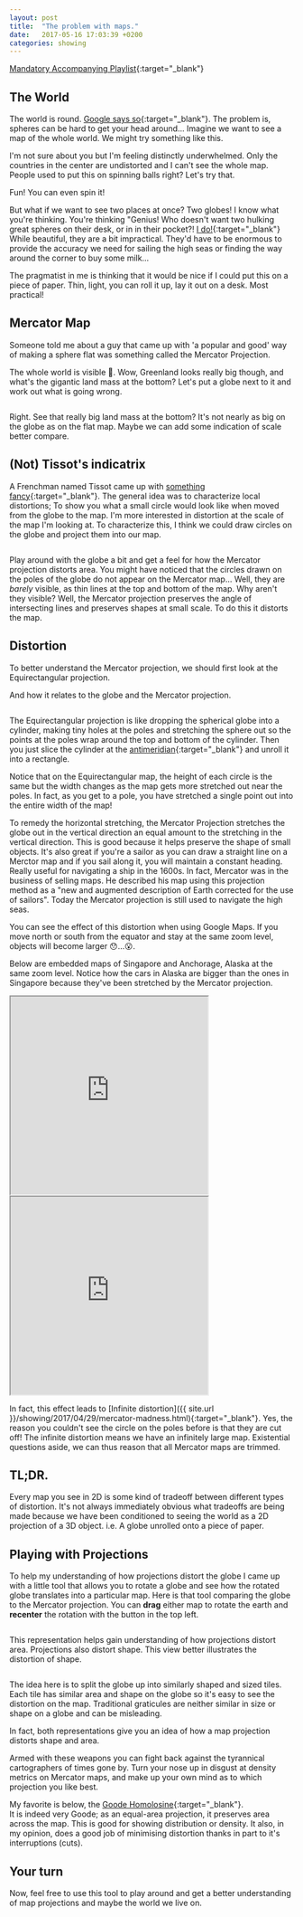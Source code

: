```yaml
---
layout: post
title:  "The problem with maps."
date:   2017-05-16 17:03:39 +0200
categories: showing
---
```


<style type="text/css">
.mapwrap {
    display:flex;
    align-items:center;
    justify-content:center;
    flex-wrap:wrap;
}
</style>

<link rel="import" href="{{ site.url }}/assets/bower/globe-map/globe-map.html">

[Mandatory Accompanying Playlist](https://open.spotify.com/user/pingbat/playlist/3ILYt5u8hdZ1d5H1lNZSuN){:target="_blank"}

## The World
The world is round. [Google says so](https://www.google.com/maps/@25.6150528,3.6591736,11928591m/data=!3m1!1e3){:target="_blank"}. The problem is, spheres can be hard to get your head around... Imagine we want to see a map of the whole world. We might try something like this.

<div>
<globe-map projections='["Orthographic"]' rotation='[90,0,0]' width="600" ></globe-map>
<globe-map projections='["Orthographic"]' rotation='[0,0,0]' width="600" ></globe-map>
<globe-map projections='["Orthographic"]' rotation='[-90,0,0]' width="600" ></globe-map>
</div>

I'm not sure about you but I'm feeling distinctly underwhelmed. Only the countries in the center are undistorted and I can't see the whole map.
People used to put this on spinning balls right?
Let's try that.

<globe-map width='1000' projections='["Orthographic"]' config='{"rotation":{"enabled":true, "ui_enabled":true}}'></globe-map>

Fun! You can even spin it!

But what if we want to see two places at once? Two globes! I know what you're thinking. You're thinking "Genius! Who doesn't want two hulking great spheres on their desk, or in in their pocket?! [I do!](http://www.bellerbyandco.com/){:target="_blank"} While beautiful, they are a bit impractical.
They'd have to be enormous to provide the accuracy we need for sailing the high seas or finding the way around the corner to buy some milk...

The pragmatist in me is thinking that it would be nice if I could put this on a piece of paper.
Thin, light, you can roll it up, lay it out on a desk. Most practical!


## Mercator Map

Someone told me about a guy that came up with 'a popular and good' way of making a sphere flat was something called the Mercator Projection.

<globe-map width='740' height='740' projections='["Mercator"]'></globe-map>

The whole world is visible 🤗. Wow, Greenland looks really big though, and what's the gigantic land mass at the bottom? Let's put a globe next to it and work out what is going wrong.

<div class="mapwrap">
<globe-map projections='["Orthographic"]' config='{"rotation":{"enabled":true, "ui_enabled":true}}' width='540' ></globe-map>
<globe-map projections='["Mercator"]' width='540'></globe-map>
</div>

Right. See that really big land mass at the bottom? It's not nearly as big on the globe as on the flat map. Maybe we can add some indication of scale better compare.

## (Not) Tissot's indicatrix
A Frenchman named Tissot came up with [something fancy](https://en.wikipedia.org/wiki/Tissot%27s_indicatrix){:target="_blank"}. The general idea was to characterize local distortions; To show you what a small circle would look like when moved from the globe to the map.
I'm more interested in distortion at the scale of the map I'm looking at. To characterize this, I think we could draw circles on the globe and project them into our map.

<div class="mapwrap">
<globe-map projections='["Orthographic"]' config='{"rotation":{"enabled":true, "ui_enabled":true}, "nt_indicatrice":{"enabled":true}}' width='540'></globe-map>
<globe-map projections='["Mercator"]' config='{"rotation":{"enabled":false, "ui_enabled":false}, "nt_indicatrice":{"enabled":true}}' width='540'></globe-map>
</div>

Play around with the globe a bit and get a feel for how the Mercator projection distorts area. You might have noticed that the circles drawn on the poles of the globe do not appear on the Mercator map... Well, they are *barely* visible, as thin lines at the top and bottom of the map. Why aren't they visible? Well, the Mercator projection preserves the angle of intersecting lines and preserves shapes at small scale. To do this it distorts the map.

## Distortion

To better understand the Mercator projection, we should first look at the Equirectangular projection.

<globe-map projections='["Equirectangular"]' config='{"rotation":{"enabled":false, "ui_enabled":false}, "nt_indicatrice":{"enabled":true}}' width='740'></globe-map>

And how it relates to the globe and the Mercator projection.

<div class='mapwrap'>
<globe-map width='300' projections='["Orthographic"]' config='{"rotation":{"enabled":false, "ui_enabled":false}, "nt_indicatrice":{"enabled":true}}'></globe-map>
<globe-map width='300' projections='["Equirectangular"]' config='{"rotation":{"enabled":false, "ui_enabled":false}, "nt_indicatrice":{"enabled":true}}'></globe-map>
<globe-map width='300' projections='["Mercator"]' config='{"rotation":{"enabled":false, "ui_enabled":false}, "nt_indicatrice":{"enabled":true}}'></globe-map>
</div>

The Equirectangular projection is like dropping the spherical globe into a cylinder, making tiny holes at the poles and stretching the sphere out so the points at the poles wrap around the top and bottom of the cylinder. Then you just slice the cylinder at the [antimeridian](https://en.wikipedia.org/wiki/180th_meridian){:target="_blank"} and unroll it into a rectangle.  

Notice that on the Equirectangular map, the height of each circle is the same but the width changes as the map gets more stretched out near the poles. In fact, as you get to a pole, you have stretched a single point out into the entire width of the map!  

To remedy the horizontal stretching, the Mercator Projection stretches the globe out in the vertical direction an equal amount to the stretching in the vertical direction. This is good because it helps preserve the shape of small objects. It's also great if you're a sailor as you can draw a straight line on a Merctor map and if you sail along it, you will maintain a constant heading. Really useful for navigating a ship in the 1600s. In fact, Mercator was in the business of selling maps. He described his map using this projection method as a "new and augmented description of Earth corrected for the use of sailors". Today the Mercator projection is still used to navigate the high seas.

You can see the effect of this distortion when using Google Maps. If you move north or south from the equator and stay at the same zoom level, objects will become larger 😯...😮.

Below are embedded maps of Singapore and Anchorage, Alaska at the same zoom level. Notice how the cars in Alaska are bigger than the ones in Singapore because they've been stretched by the Mercator projection.

<iframe width='350' height='350' src="https://www.google.com/maps/embed/v1/view?center=1.3479927,103.9684012
&zoom=19
&maptype=satellite
&key=AIzaSyABWm9A528mgx9YlY36IeNAoN2RmcmedmM">
</iframe>
<iframe width='350' height='350' src="https://www.google.com/maps/embed/v1/view?center=61.2143189,-149.8992335
&zoom=19
&maptype=satellite
&key=AIzaSyABWm9A528mgx9YlY36IeNAoN2RmcmedmM">
</iframe>
<br/>

In fact, this effect leads to [Infinite distortion]({{ site.url }}/showing/2017/04/29/mercator-madness.html){:target="_blank"}. Yes, the reason you couldn't see the circle on the poles before is that they are cut off! The infinite distortion means we have an infinitely large map. Existential questions aside, we can thus reason that all Mercator maps are trimmed.

## TL;DR.

Every map you see in 2D is some kind of tradeoff between different types of distortion. It's not always immediately obvious what tradeoffs are being made because we have been conditioned to seeing the world as a 2D projection of a 3D object. i.e. A globe unrolled onto a piece of paper.

## Playing with Projections

To help my understanding of how projections distort the globe I came up with a little tool that allows you to rotate a globe and see how the rotated globe translates into a particular map. Here is that tool comparing the globe to the Mercator projection. You can **drag** either map to rotate the earth and **recenter** the rotation with the button in the top left.

<div class="mapwrap">
<globe-map width='360' projections='["Orthographic", "Mercator"]' config='{"rotation":{"enabled":true, "ui_enabled":true}, "nt_indicatrice":{"enabled":true}}'></globe-map>
</div>

This representation helps gain understanding of how projections distort area. Projections also distort shape. This view better illustrates the distortion of shape.

<div class="mapwrap">
<globe-map width='360' projections='["Orthographic", "Mercator"]' config='{"rotation":{"enabled":true, "ui_enabled":true}, "geodesic_graticule":{"enabled":true}}'></globe-map>
</div>

The idea here is to split the globe up into similarly shaped and sized tiles. Each tile has similar area and shape on the globe so it's easy to see the distortion on the map. Traditional graticules are neither similar in size or shape on a globe and can be misleading.

In fact, both representations give you an idea of how a map projection distorts shape and area.

Armed with these weapons you can fight back against the tyrannical cartographers of times gone by. Turn your nose up in disgust at density metrics on Mercator maps, and make up your own mind as to which projection you like best.

My favorite is below, the [Goode Homolosine](https://en.wikipedia.org/wiki/Goode_homolosine_projection){:target="_blank"}.  
It is indeed very Goode; as an equal-area projection, it preserves area across the map. This is good for showing distribution or density. It also, in my opinion, does a good job of minimising distortion thanks in part to it's interruptions (cuts).

<globe-map width='740' projections='["Orthographic", "InterruptedHomolosine"]' config='{"rotation":{"enabled":true, "ui_enabled":true}, "geodesic_graticule":{"enabled":true}}'></globe-map>

## Your turn

Now, feel free to use this tool to play around and get a better understanding of map projections and maybe the world we live on.

<globe-map width='740' projections='["Orthographic", "InterruptedHomolosine"]' config='{"rotation":{"enabled":true, "ui_enabled":true}, "geodesic_graticule":{"enabled":true, "ui_enabled":true}, "nt_indicatrice":{"enabled":true, "ui_enabled":true}, "projection_selection":{"enabled":true}}'></globe-map>


